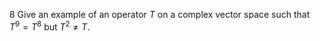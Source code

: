 8 Give an example of an operator $T$ on a complex vector space such that $T^{9}=T^{8}$ but $T^{2} \neq T .$
